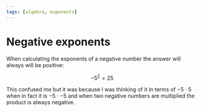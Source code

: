 ```yaml
---
tags: [algebra, exponents]
---
```


# Negative exponents

When calculating the exponents of a negative number the answer will always will
be positive:

$$
-5^2 = 25
$$

This confused me but it was because I was thinking of it in terms of
$-5 \cdot 5$ when in fact it is $-5 \cdot -5$ and when two negative numbers are
multiplied the product is always negative.
